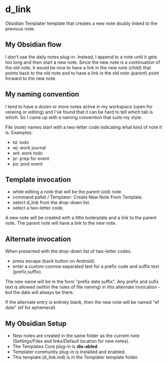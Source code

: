 # d_link
Obsidian Templater template that creates a new note doubly linked to the previous note.

## My Obsidian flow
I don't use the daily notes plug-in. Instead, I append to a note until it gets too long 
and then start a new note. Since the new note is a continuation of the old note, it would be nice
to have a link in the new note (child) that points back to the old note and to have a link in the old note (parent)
point forward to the new note.

## My naming convention
I tend to have a dozen or more notes active in my workspace (open for veiwing or editing) and I've found that 
it can be hard to tell which tab is which. So I came up with a naming convention that suits my style. 

File (note) names start with a two-letter code indicating what kind of note it is. Examples:
- td: todo
- wj: work journal
- wd: work todo
- pr: prep for event 
- po: post event

## Template invocation
- while editing a note that will be the parent (old) note.
- command pallet / Templater: Create New Note From Template.
- select d_link from the drop-down list.
- select a two-letter code.
  
A new note will be created with a little boilerplate and a link to the parent note. The parent note will have a link to the new note.

## Alternate invocation
When presented with the drop-down list of two-letter codes.
- press escape (back button on Android).
- enter a custom comma-separated text for a prefix code and suffix text (prefix,suffix).

The new name will be in the form "prefix date suffix". Any prefix and sufix text is allowed (within the rules of file naming) in this alternate invocation - but the date will always be there. 

If the alternate entry is entirely blank, then the new note will be named "ef date" (ef for ephemeral)

## My Obsidian Setup
- New notes are created in the same folder as the current note (Settings/Files and links/Default location for new notes).
- The Templates Core plug-in is **dis-abled**.
- Templater community plug-in is installed and enabled.
- This template (d_link.md) is in the Templater template folder.
